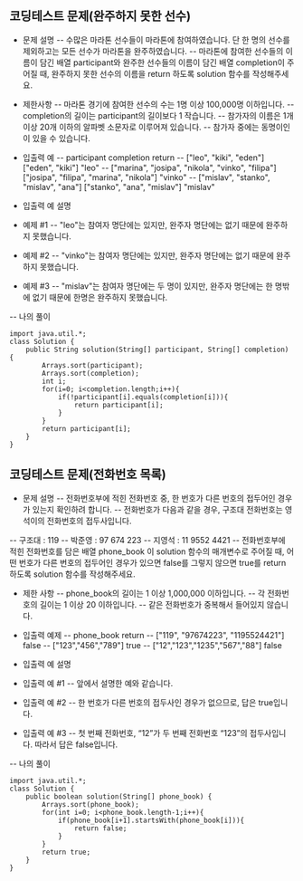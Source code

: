 
## 코딩테스트 문제(완주하지 못한 선수)

- 문제 설명
-- 수많은 마라톤 선수들이 마라톤에 참여하였습니다. 단 한 명의 선수를 제외하고는 모든 선수가 마라톤을 완주하였습니다.
-- 마라톤에 참여한 선수들의 이름이 담긴 배열 participant와 완주한 선수들의 이름이 담긴 배열 completion이 주어질 때, 완주하지 못한 선수의 이름을 return 하도록 solution 함수를 작성해주세요.

- 제한사항
-- 마라톤 경기에 참여한 선수의 수는 1명 이상 100,000명 이하입니다.
-- completion의 길이는 participant의 길이보다 1 작습니다.
-- 참가자의 이름은 1개 이상 20개 이하의 알파벳 소문자로 이루어져 있습니다.
-- 참가자 중에는 동명이인이 있을 수 있습니다.

- 입출력 예
-- participant	completion	return
-- ["leo", "kiki", "eden"]	["eden", "kiki"]	"leo"
-- ["marina", "josipa", "nikola", "vinko", "filipa"]	["josipa", "filipa", "marina", "nikola"]	"vinko"
-- ["mislav", "stanko", "mislav", "ana"]	["stanko", "ana", "mislav"]	"mislav"

- 입출력 예 설명
- 예제 #1
-- "leo"는 참여자 명단에는 있지만, 완주자 명단에는 없기 때문에 완주하지 못했습니다.

- 예제 #2
-- "vinko"는 참여자 명단에는 있지만, 완주자 명단에는 없기 때문에 완주하지 못했습니다.

- 예제 #3
-- "mislav"는 참여자 명단에는 두 명이 있지만, 완주자 명단에는 한 명밖에 없기 때문에 한명은 완주하지 못했습니다.


-- 나의 풀이

```
import java.util.*;
class Solution {
    public String solution(String[] participant, String[] completion) {      
        Arrays.sort(participant);
        Arrays.sort(completion);
        int i;     
        for(i=0; i<completion.length;i++){            
            if(!participant[i].equals(completion[i])){               
                return participant[i];
            }           
        } 
        return participant[i];
    }
}
```

## 코딩테스트 문제(전화번호 목록)

- 문제 설명
-- 전화번호부에 적힌 전화번호 중, 한 번호가 다른 번호의 접두어인 경우가 있는지 확인하려 합니다.
-- 전화번호가 다음과 같을 경우, 구조대 전화번호는 영석이의 전화번호의 접두사입니다.

-- 구조대 : 119
-- 박준영 : 97 674 223
-- 지영석 : 11 9552 4421
-- 전화번호부에 적힌 전화번호를 담은 배열 phone_book 이 solution 함수의 매개변수로 주어질 때, 어떤 번호가 다른 번호의 접두어인 경우가 있으면 false를 그렇지 않으면 true를 return 하도록  solution 함수를 작성해주세요.

- 제한 사항
-- phone_book의 길이는 1 이상 1,000,000 이하입니다.
-- 각 전화번호의 길이는 1 이상 20 이하입니다.
-- 같은 전화번호가 중복해서 들어있지 않습니다.

- 입출력 예제
-- phone_book	return
-- ["119", "97674223", "1195524421"]	false
-- ["123","456","789"]	true
-- ["12","123","1235","567","88"]	false

- 입출력 예 설명
- 입출력 예 #1
-- 앞에서 설명한 예와 같습니다.

- 입출력 예 #2
-- 한 번호가 다른 번호의 접두사인 경우가 없으므로, 답은 true입니다.

- 입출력 예 #3
-- 첫 번째 전화번호, “12”가 두 번째 전화번호 “123”의 접두사입니다. 따라서 답은 false입니다.

-- 나의 풀이
```
import java.util.*;
class Solution {
    public boolean solution(String[] phone_book) {
        Arrays.sort(phone_book);       
        for(int i=0; i<phone_book.length-1;i++){
            if(phone_book[i+1].startsWith(phone_book[i])){
                return false;
            }
        }  
        return true;    
    }
}
```

